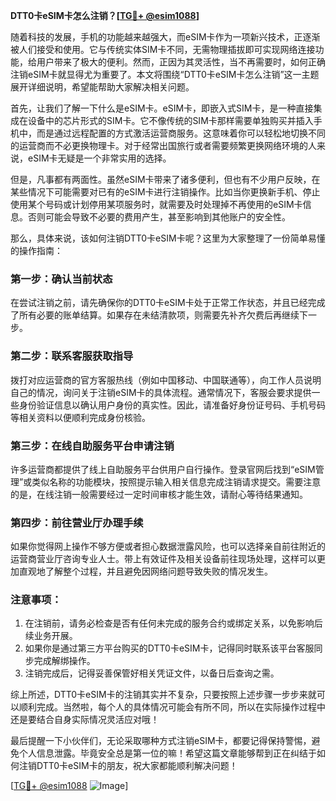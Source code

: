**DTT0卡eSIM卡怎么注销？[[TG💪+ @esim1088](https://t.me/s/esim1088)]**

随着科技的发展，手机的功能越来越强大，而eSIM卡作为一项新兴技术，正逐渐被人们接受和使用。它与传统实体SIM卡不同，无需物理插拔即可实现网络连接功能，给用户带来了极大的便利。然而，正因为其灵活性，当不再需要时，如何正确注销eSIM卡就显得尤为重要了。本文将围绕“DTT0卡eSIM卡怎么注销”这一主题展开详细说明，希望能帮助大家解决相关问题。

首先，让我们了解一下什么是eSIM卡。eSIM卡，即嵌入式SIM卡，是一种直接集成在设备中的芯片形式的SIM卡。它不像传统的SIM卡那样需要单独购买并插入手机中，而是通过远程配置的方式激活运营商服务。这意味着你可以轻松地切换不同的运营商而不必更换物理卡。对于经常出国旅行或者需要频繁更换网络环境的人来说，eSIM卡无疑是一个非常实用的选择。

但是，凡事都有两面性。虽然eSIM卡带来了诸多便利，但也有不少用户反映，在某些情况下可能需要对已有的eSIM卡进行注销操作。比如当你更换新手机、停止使用某个号码或计划停用某项服务时，就需要及时处理掉不再使用的eSIM卡信息。否则可能会导致不必要的费用产生，甚至影响到其他账户的安全性。

那么，具体来说，该如何注销DTT0卡eSIM卡呢？这里为大家整理了一份简单易懂的操作指南：

### 第一步：确认当前状态
在尝试注销之前，请先确保你的DTT0卡eSIM卡处于正常工作状态，并且已经完成了所有必要的账单结算。如果存在未结清款项，则需要先补齐欠费后再继续下一步。

### 第二步：联系客服获取指导
拨打对应运营商的官方客服热线（例如中国移动、中国联通等），向工作人员说明自己的情况，询问关于注销eSIM卡的具体流程。通常情况下，客服会要求提供一些身份验证信息以确认用户身份的真实性。因此，请准备好身份证号码、手机号码等相关资料以便顺利完成身份核验。

### 第三步：在线自助服务平台申请注销
许多运营商都提供了线上自助服务平台供用户自行操作。登录官网后找到“eSIM管理”或类似名称的功能模块，按照提示输入相关信息完成注销请求提交。需要注意的是，在线注销一般需要经过一定时间审核才能生效，请耐心等待结果通知。

### 第四步：前往营业厅办理手续
如果你觉得网上操作不够方便或者担心数据泄露风险，也可以选择亲自前往附近的运营商营业厅咨询专业人士。带上有效证件及相关设备前往现场处理，这样可以更加直观地了解整个过程，并且避免因网络问题导致失败的情况发生。

### 注意事项：
1. 在注销前，请务必检查是否有任何未完成的服务合约或绑定关系，以免影响后续业务开展。
2. 如果你是通过第三方平台购买的DTT0卡eSIM卡，记得同时联系该平台客服同步完成解绑操作。
3. 注销完成后，记得妥善保管好相关凭证文件，以备日后查询之需。

综上所述，DTT0卡eSIM卡的注销其实并不复杂，只要按照上述步骤一步步来就可以顺利完成。当然啦，每个人的具体情况可能会有所不同，所以在实际操作过程中还是要结合自身实际情况灵活应对哦！

最后提醒一下小伙伴们，无论采取哪种方式注销eSIM卡，都要记得保持警惕，避免个人信息泄露。毕竟安全总是第一位的嘛！希望这篇文章能够帮到正在纠结于如何注销DTT0卡eSIM卡的朋友，祝大家都能顺利解决问题！

[[TG💪+ @esim1088](https://t.me/s/esim1088) ![Image](https://i.postimg.cc/4NQfJmqS/Snipaste-2025-05-13-00-14-12.png)]